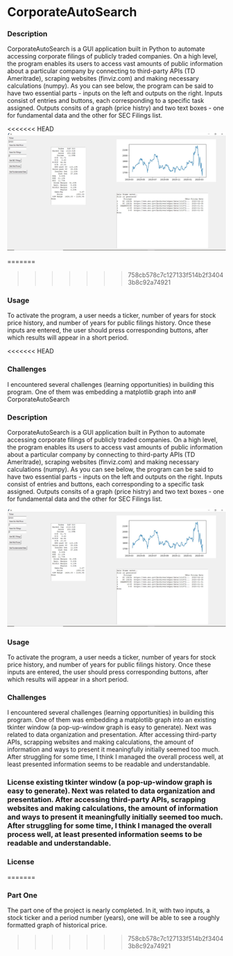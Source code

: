 # CorporateAutoSearch
### Description
CorporateAutoSearch is a GUI application built in Python to automate accessing corporate filings of publicly traded companies. On a high level, the program enables its users to access vast amounts of public information about a particular company by connecting to third-party APIs (TD Ameritrade), scraping websites (finviz.com) and making necessary calculations (numpy). As you can see below, the program can be said to have two essential parts - inputs on the left and outputs on the right. Inputs consist of entries and buttons, each corresponding to a specific task assigned. Outputs consits of a graph (price histry) and two text boxes - one for fundamental data and the other for SEC Filings list.

<<<<<<< HEAD
![](images/capture.jpg)

=======
>>>>>>> 758cb578c7c127133f514b2f34043b8c92a74921

### Usage
To activate the program, a user needs a ticker, number of years for stock price history, and number of years for public filings history. Once these inputs are entered, the user should press corresponding buttons, after which results will appear in a short period.   

<<<<<<< HEAD
### Challenges
I encountered several challenges (learning opportunities) in building this program. One of them was embedding a matplotlib graph into an# CorporateAutoSearch
### Description
CorporateAutoSearch is a GUI application built in Python to automate accessing corporate filings of publicly traded companies. On a high level, the program enables its users to access vast amounts of public information about a particular company by connecting to third-party APIs (TD Ameritrade), scraping websites (finviz.com) and making necessary calculations (numpy). As you can see below, the program can be said to have two essential parts - inputs on the left and outputs on the right. Inputs consist of entries and buttons, each corresponding to a specific task assigned. Outputs consits of a graph (price histry) and two text boxes - one for fundamental data and the other for SEC Filings list.

![](images/capture.jpg)


### Usage
To activate the program, a user needs a ticker, number of years for stock price history, and number of years for public filings history. Once these inputs are entered, the user should press corresponding buttons, after which results will appear in a short period.   

### Challenges
I encountered several challenges (learning opportunities) in building this program. One of them was embedding a matplotlib graph into an existing tkinter window (a pop-up-window graph is easy to generate). Next was related to data organization and presentation. After accessing third-party APIs, scrapping websites and making calculations, the amount of information and ways to present it meaningfully initially seemed too much. After struggling for some time, I think I managed the overall process well, at least presented information seems to be readable and understandable.   


### License existing tkinter window (a pop-up-window graph is easy to generate). Next was related to data organization and presentation. After accessing third-party APIs, scrapping websites and making calculations, the amount of information and ways to present it meaningfully initially seemed too much. After struggling for some time, I think I managed the overall process well, at least presented information seems to be readable and understandable.   


### License
=======
### Part One 
The part one of the project is nearly completed. In it, with two inputs, a stock ticker and a period number (years), one will be able to see a roughly formatted graph of historical price. 
>>>>>>> 758cb578c7c127133f514b2f34043b8c92a74921
